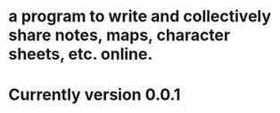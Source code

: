 # a program to write and collectively share notes, maps, character sheets, etc. online.
# Currently version 0.0.1